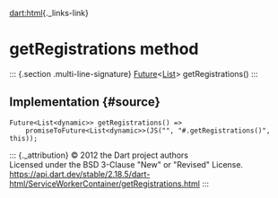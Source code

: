 [dart:html](../../dart-html/dart-html-library){._links-link}

getRegistrations method
=======================

::: {.section .multi-line-signature}
[Future](../../dart-async/future-class)\<[List](../../dart-core/list-class)\>
getRegistrations()
:::

Implementation {#source}
--------------

``` {.language-dart data-language="dart"}
Future<List<dynamic>> getRegistrations() =>
    promiseToFuture<List<dynamic>>(JS("", "#.getRegistrations()", this));
```

::: {._attribution}
© 2012 the Dart project authors\
Licensed under the BSD 3-Clause \"New\" or \"Revised\" License.\
<https://api.dart.dev/stable/2.18.5/dart-html/ServiceWorkerContainer/getRegistrations.html>
:::
